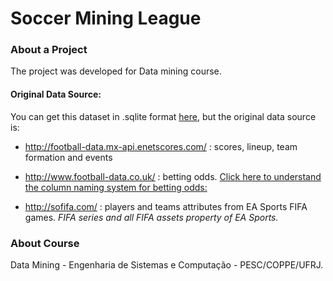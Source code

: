 # Soccer Mining League

<h3>About a Project</h3><p>The project was developed for Data mining course.</p> 

<h4>Original Data Source:</h4>
<div>
You can get this dataset in .sqlite format <a href="http://football-data.mx-api.enetscores.com/" rel="nofollow">here</a>, but the original data source is:

<ul>
<li><p><a href="http://football-data.mx-api.enetscores.com/" rel="nofollow">http://football-data.mx-api.enetscores.com/</a> : scores, lineup, team formation and events</p></li>
<li><p><a href="http://www.football-data.co.uk/" rel="nofollow">http://www.football-data.co.uk/</a> : betting odds. <a href="http://www.football-data.co.uk/notes.txt" rel="nofollow">Click here to understand the column naming system for betting odds:</a> </p></li>
<li><p><a href="http://sofifa.com/" rel="nofollow">http://sofifa.com/</a> : players and teams attributes from EA Sports FIFA games. <em>FIFA series and all FIFA assets property of EA Sports.</em></p></li>
</ul>

<div>

<h3>About Course</h3>  
Data Mining - Engenharia de Sistemas e Computação - PESC/COPPE/UFRJ.
<br>


